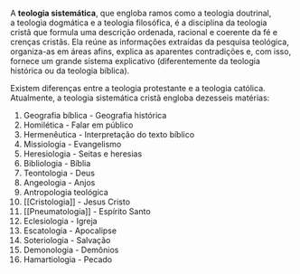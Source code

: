 
A **teologia sistemática**, que engloba ramos como a teologia doutrinal, a teologia dogmática e a teologia filosófica, é a disciplina da teologia cristã que formula uma descrição ordenada, racional e coerente da fé e crenças cristãs. Ela reúne as informações extraídas da pesquisa teológica, organiza-as em áreas afins, explica as aparentes contradições e, com isso, fornece um grande sistema explicativo (diferentemente da teologia histórica ou da teologia bíblica).

Existem diferenças entre a teologia protestante e a teologia católica. Atualmente, a teologia sistemática cristã engloba dezesseis matérias:
1. Geografia bíblica - Geografia histórica
2. Homilética - Falar em público
3. Hermenêutica - Interpretação do texto bíblico
4. Missiologia - Evangelismo
5. Heresiologia - Seitas e heresias
6. Bibliologia - Bíblia
7. Teontologia - Deus
8. Angeologia - Anjos
9. Antropologia teológica
10. [[Cristologia]] - Jesus Cristo
11. [[Pneumatologia]] - Espírito Santo
12. Eclesiologia - Igreja
13. Escatologia - Apocalipse
14. Soteriologia - Salvação
15. Demonologia -  Demônios
16. Hamartiologia - Pecado